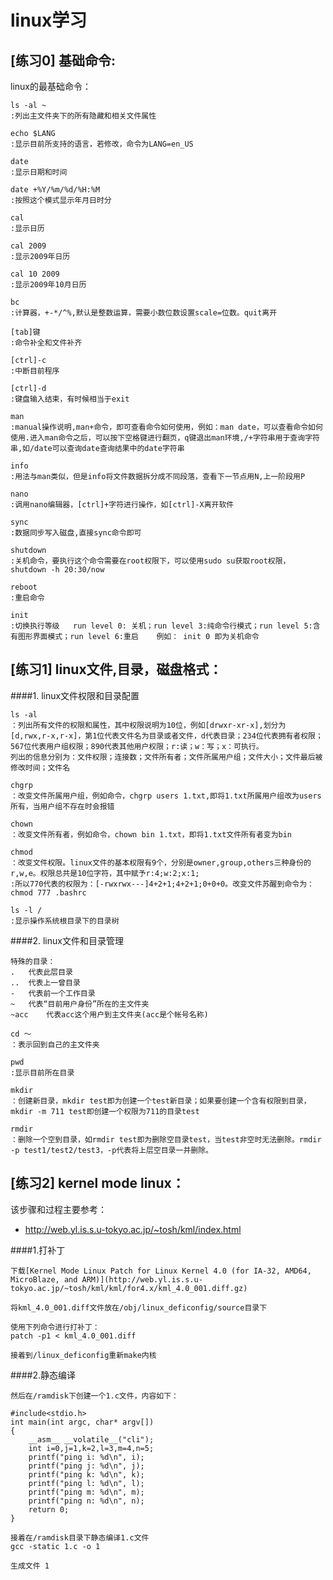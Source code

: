# linux学习

## [练习0]	基础命令:

linux的最基础命令：

```
ls -al ~
:列出主文件夹下的所有隐藏和相关文件属性

echo $LANG	
:显示目前所支持的语言，若修改，命令为LANG=en_US

date 
:显示日期和时间

date +%Y/%m/%d/%H:%M	
:按照这个模式显示年月日时分

cal
:显示日历

cal 2009
:显示2009年日历

cal 10 2009
:显示2009年10月日历

bc
:计算器，+-*/^%,默认是整数运算，需要小数位数设置scale=位数。quit离开

[tab]键
:命令补全和文件补齐

[ctrl]-c
:中断目前程序

[ctrl]-d
:键盘输入结束，有时候相当于exit

man 
:manual操作说明,man+命令，即可查看命令如何使用，例如：man date，可以查看命令如何使用.进入man命令之后，可以按下空格键进行翻页，q键退出man环境,/+字符串用于查询字符串,如/date可以查询date查询结果中的date字符串

info
:用法与man类似，但是info将文件数据拆分成不同段落，查看下一节点用N,上一阶段用P

nano
:调用nano编辑器，[ctrl]+字符进行操作，如[ctrl]-X离开软件

sync
:数据同步写入磁盘,直接sync命令即可

shutdown
:关机命令，要执行这个命令需要在root权限下，可以使用sudo su获取root权限，shutdown -h 20:30/now

reboot
:重启命令

init
:切换执行等级   run level 0: 关机；run level 3:纯命令行模式；run level 5:含有图形界面模式；run level 6:重启    例如： init 0 即为关机命令

```


## [练习1]	linux文件,目录，磁盘格式：

####1. linux文件权限和目录配置

```
ls -al
：列出所有文件的权限和属性，其中权限说明为10位，例如[drwxr-xr-x],划分为[d,rwx,r-x,r-x]，第1位代表文件名为目录或者文件，d代表目录；234位代表拥有者权限；567位代表用户组权限；890代表其他用户权限；r:读；w：写；x：可执行。
列出的信息分别为：文件权限；连接数；文件所有者；文件所属用户组；文件大小；文件最后被修改时间；文件名

chgrp
：改变文件所属用户组，例如命令，chgrp users 1.txt,即将1.txt所属用户组改为users所有，当用户组不存在时会报错

chown
：改变文件所有者，例如命令，chown bin 1.txt，即将1.txt文件所有者变为bin

chmod
：改变文件权限。linux文件的基本权限有9个，分别是owner,group,others三种身份的r,w,e。权限总共是10位字符，其中赋予r:4;w:2;x:1;
:所以770代表的权限为：[-rwxrwx---]4+2+1;4+2+1;0+0+0。改变文件苏醒到命令为：chmod 777 .bashrc

ls -l /
:显示操作系统根目录下的目录树
```

####2. linux文件和目录管理

```
特殊的目录：
.	代表此层目录
..	代表上一曾目录
-	代表前一个工作目录
~	代表“目前用户身份”所在的主文件夹
~acc	代表acc这个用户到主文件夹(acc是个帐号名称)

cd ～
：表示回到自己的主文件夹

pwd
:显示目前所在目录

mkdir
：创建新目录，mkdir test即为创建一个test新目录；如果要创建一个含有权限到目录，mkdir -m 711 test即创建一个权限为711的目录test

rmdir
：删除一个空到目录，如rmdir test即为删除空目录test，当test非空时无法删除。rmdir -p test1/test2/test3，-p代表将上层空目录一并删除。

```


## [练习2]	kernel mode linux：

该步骤和过程主要参考：
* http://web.yl.is.s.u-tokyo.ac.jp/~tosh/kml/index.html

####1.打补丁

    下载[Kernel Mode Linux Patch for Linux Kernel 4.0 (for IA-32, AMD64, MicroBlaze, and ARM)](http://web.yl.is.s.u-tokyo.ac.jp/~tosh/kml/kml/for4.x/kml_4.0_001.diff.gz) 

    将kml_4.0_001.diff文件放在/obj/linux_deficonfig/source目录下

    使用下列命令进行打补丁：
    patch -p1 < kml_4.0_001.diff

    接着到/linux_deficonfig重新make内核



####2.静态编译

    然后在/ramdisk下创建一个1.c文件，内容如下：

```
#include<stdio.h>
int main(int argc, char* argv[])
{
    __asm__ __volatile__("cli");
    int i=0,j=1,k=2,l=3,m=4,n=5;
    printf("ping i: %d\n", i);
    printf("ping j: %d\n", j);
    printf("ping k: %d\n", k);
    printf("ping l: %d\n", l);
    printf("ping m: %d\n", m);
    printf("ping n: %d\n", n);
    return 0;
}

```
    接着在/ramdisk目录下静态编译1.c文件
    gcc -static 1.c -o 1
   
    生成文件 1
   
